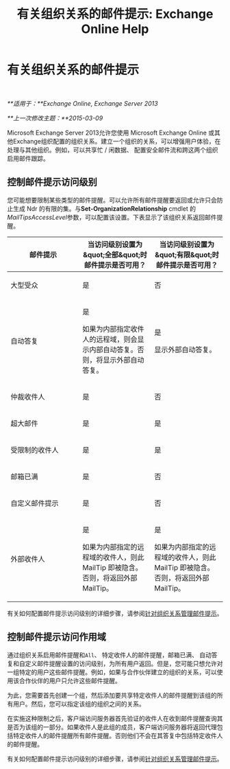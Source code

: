 ﻿---
title: '有关组织关系的邮件提示: Exchange Online Help'
TOCTitle: 有关组织关系的邮件提示
ms:assetid: 1784256f-abe1-4503-b8c4-26d544b73452
ms:mtpsurl: https://technet.microsoft.com/zh-cn/library/JJ670165(v=EXCHG.150)
ms:contentKeyID: 50490096
ms.date: 05/23/2018
mtps_version: v=EXCHG.150
ms.translationtype: MT
---

# 有关组织关系的邮件提示

 

_**适用于：**Exchange Online, Exchange Server 2013_

_**上一次修改主题：**2015-03-09_

Microsoft Exchange Server 2013允许您使用 Microsoft Exchange Online 或其他Exchange组织配置的组织关系。建立一个组织的关系，可以增强用户体验，在处理与其他组织。例如，可以共享忙 / 闲数据、 配置安全邮件流和跨这两个组织启用邮件跟踪。

## 控制邮件提示访问级别

您可能想要限制某些类型的邮件提醒。可以允许所有邮件提醒要返回或允许只会防止生成 Ndr 的有限的集。与**Set-OrganizationRelationship** cmdlet 的*MailTipsAccessLevel*参数，可以配置该设置。下表显示了该组织关系返回邮件提醒。


<table>
<colgroup>
<col style="width: 33%" />
<col style="width: 33%" />
<col style="width: 33%" />
</colgroup>
<thead>
<tr class="header">
<th>邮件提示</th>
<th>当访问级别设置为&amp;quot;全部&amp;quot;时邮件提示是否可用？</th>
<th>当访问级别设置为&amp;quot;有限&amp;quot;时邮件提示是否可用？</th>
</tr>
</thead>
<tbody>
<tr class="odd">
<td><p>大型受众</p></td>
<td><p>是</p></td>
<td><p>否</p></td>
</tr>
<tr class="even">
<td><p>自动答复</p></td>
<td><p>是</p>
<p>如果为内部指定收件人的远程域，则会显示内部自动答复。否则，将显示外部自动答复。</p></td>
<td><p>是</p>
<p>显示外部自动答复。</p></td>
</tr>
<tr class="odd">
<td><p>仲裁收件人</p></td>
<td><p>是</p></td>
<td><p>否</p></td>
</tr>
<tr class="even">
<td><p>超大邮件</p></td>
<td><p>是</p></td>
<td><p>是</p></td>
</tr>
<tr class="odd">
<td><p>受限制的收件人</p></td>
<td><p>是</p></td>
<td><p>是</p></td>
</tr>
<tr class="even">
<td><p>邮箱已满</p></td>
<td><p>是</p></td>
<td><p>否</p></td>
</tr>
<tr class="odd">
<td><p>自定义邮件提示</p></td>
<td><p>是</p></td>
<td><p>否</p></td>
</tr>
<tr class="even">
<td><p>外部收件人</p></td>
<td><p>是</p>
<p>如果为内部指定的远程域的收件人，则此 MailTip 即被隐含。否则，将返回外部 MailTip。</p></td>
<td><p>是</p>
<p>如果为内部指定的远程域的收件人，则此 MailTip 即被隐含。否则，将返回外部 MailTip。</p></td>
</tr>
</tbody>
</table>


有关如何配置邮件提示访问级别的详细步骤，请参阅[针对组织关系管理邮件提示](manage-mailtips-for-organization-relationships-exchange-2013-help.md)。

## 控制邮件提示访问作用域

通过组织关系启用邮件提醒和`All`、 特定收件人的邮件提醒，邮箱已满、 自动答复和自定义邮件提醒设置的访问级别，为所有用户返回。但是，您可能只想允许对一组特定的用户这些邮件提醒。例如，如果与合作伙伴建立的组织的关系，可以使用该合作伙伴的用户只允许这些邮件提醒。

为此，您需要首先创建一个组，然后添加要共享特定收件人的邮件提醒到该组的所有用户。然后，您可以指定该组的组织之间的关系。

在实施这种限制之后，客户端访问服务器首先验证的收件人在收到邮件提醒查询其是否为该组的一部分。如果收件人是此组的成员，客户端访问服务器将返回代理包括特定收件人的邮件提醒所有邮件提醒。否则他们不会在其答复中包括特定收件人的邮件提醒。

有关如何配置邮件提示访问级别的详细步骤，请参阅[针对组织关系管理邮件提示](manage-mailtips-for-organization-relationships-exchange-2013-help.md)。

